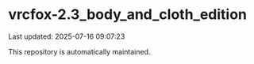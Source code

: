 # vrcfox-2.3_body_and_cloth_edition

Last updated: 2025-07-16 09:07:23

This repository is automatically maintained.
